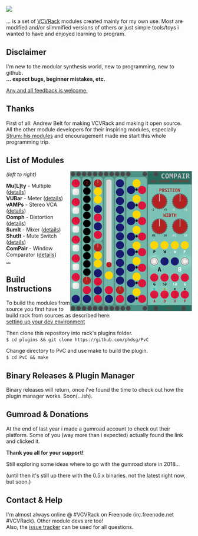 [![](https://img.shields.io/badge/version-0.5.6-brightgreen.svg)](https://github.com/phdsg/PvC/releases)

... is a set of [VCVRack](https://www.vcvrack.com) modules created mainly for my own use.
Most are modified and/or slimmified versions of others or just simple tools/toys
i wanted to have and enjoyed learning to program.


## Disclaimer

I'm new to the modular synthesis world, new to programming, new to github.  
**... expect bugs, beginner mistakes, etc.**

[Any and all feedback is welcome.](https://github.com/phdsg/PvC/issues)


## Thanks

First of all: Andrew Belt for making VCVRack and making it open source.  
All the other module developers for their inspiring modules, especially
[Strum: his modules](https://github.com/Strum/Strums_Mental_VCV_Modules) and encouragement made me start this whole programming trip.  



## List of Modules

<img align="right" src="images/AllModules.png">  
  
  _(left to right)_
    
  __Mu\[L\]ty__ - Multiple ([details](multy.md))  
  __VUBar__ - Meter ([details](vubar.md))  
  __vAMPs__ - Stereo VCA ([details](vamps.md))  
  __Oomph__ - Distortion ([details](oomph.md))  
  __SumIt__ - Mixer ([details](sumit.md))  
  __ShutIt__ - Mute Switch ([details](shutit.md))  
  __ComPair__ - Window Comparator ([details](compair.md))  
  [...](plans.md)
    
    
    
    
    
    
    
    
    
## Build Instructions

  To build the modules from source you first have to build rack from sources as described here:  
    [setting up your dev environment](https://github.com/VCVRack/Rack#setting-up-your-development-environment)  

  Then clone this repository into rack's plugins folder.  
    `$ cd plugins && git clone https://github.com/phdsg/PvC`  
    
  Change directory to PvC and use make to build the plugin.  
    `$ cd PvC && make`  
  

## Binary Releases & Plugin Manager

Binary releases will return, once i've found the time to check out how the plugin manager works.
Soon(...ish).

## Gumroad & Donations

At the end of last year i made a gumroad account to check out their platform.
Some of you (way more than i expected) actually found the link and clicked it.  

__Thank you all for your support!__

Still exploring some ideas where to go with the gumroad store in 2018...

(until then it's still up there with the 0.5.x binaries. not the latest right now, but soon.)


## Contact & Help
I'm almost always online @ #VCVRack on Freenode (irc.freenode.net #VCVRack). Other module devs are too!  
Also, the [issue tracker](https://github.com/phdsg/PvC/issues) can be used for all questions.

